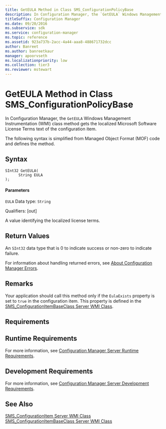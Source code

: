 ```yaml
---
title: GetEULA Method in Class SMS_ConfigurationPolicyBase
description: In Configuration Manager, the `GetEULA` Windows Management Instrumentation (WMI) class method gets the localized Microsoft Software License Terms text of the configuration item.
titleSuffix: Configuration Manager
ms.date: 09/20/2016
ms.subservice: sdk
ms.service: configuration-manager
ms.topic: reference
ms.assetid: 923a737b-2acc-4a44-aaa8-488671732dcc
author: Banreet
ms.author: banreetkaur
manager: apoorvseth
ms.localizationpriority: low
ms.collection: tier3
ms.reviewer: mstewart
---
```

# GetEULA Method in Class SMS_ConfigurationPolicyBase
In Configuration Manager, the `GetEULA` Windows Management Instrumentation (WMI) class method gets the localized Microsoft Software License Terms text of the configuration item.

 The following syntax is simplified from Managed Object Format (MOF) code and defines the method.

## Syntax

```
SInt32 GetEULA(
      String EULA
);
```

#### Parameters
 `EULA`
 Data type: `String`

 Qualifiers: [out]

 A value identifying the localized license terms.

## Return Values
 An `SInt32` data type that is 0 to indicate success or non-zero to indicate failure.

 For information about handling returned errors, see [About Configuration Manager Errors](../../../develop/core/understand/about-configuration-manager-errors.md).

## Remarks
 Your application should call this method only if the `EulaExists` property is set to `true` in the configuration item. This property is defined in the [SMS_ConfigurationItemBaseClass Server WMI Class](../../../develop/reference/compliance/sms_configurationitembaseclass-server-wmi-class.md).

## Requirements

## Runtime Requirements
 For more information, see [Configuration Manager Server Runtime Requirements](../../../develop/core/reqs/server-runtime-requirements.md).

## Development Requirements
 For more information, see [Configuration Manager Server Development Requirements](../../../develop/core/reqs/server-development-requirements.md).

## See Also
 [SMS_ConfigurationItem Server WMI Class](../../../develop/reference/compliance/sms_configurationitem-server-wmi-class.md)
 [SMS_ConfigurationItemBaseClass Server WMI Class](../../../develop/reference/compliance/sms_configurationitembaseclass-server-wmi-class.md)
